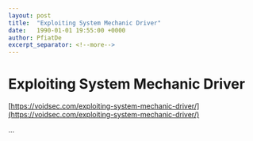 ```yaml
---
layout: post
title:  "Exploiting System Mechanic Driver"
date:   1990-01-01 19:55:00 +0000
author: PfiatDe
excerpt_separator: <!--more-->
---
```


# Exploiting System Mechanic Driver

[https://voidsec.com/exploiting-system-mechanic-driver/](https://voidsec.com/exploiting-system-mechanic-driver/)

...
<!--more-->
